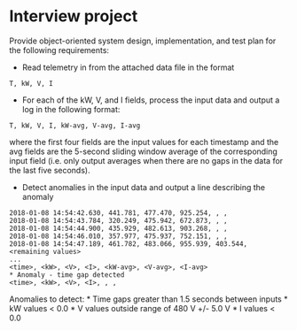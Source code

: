# Interview project

Provide object-oriented system design, implementation, and test plan for the
following requirements:

  * Read telemetry in from the attached data file in the format

  ```
  T, kW, V, I
  ```

  * For each of the kW, V, and I fields, process the input data and output a log in the following format:

  ```
T, kW, V, I, kW-avg, V-avg, I-avg
  ```

  where the first four fields are the input values for each timestamp and the avg fields are the 5-second sliding window average of the corresponding input field (i.e. only output averages when there are no gaps in the data for the last five seconds).

  * Detect anomalies in the input data and output a line describing the anomaly

  ```
2018-01-08 14:54:42.630, 441.781, 477.470, 925.254, , ,
2018-01-08 14:54:43.784, 320.249, 475.942, 672.873, , ,
2018-01-08 14:54:44.900, 435.929, 482.613, 903.268, , ,
2018-01-08 14:54:46.010, 357.977, 475.937, 752.151, , ,
2018-01-08 14:54:47.189, 461.782, 483.066, 955.939, 403.544, <remaining values>
...
<time>, <kW>, <V>, <I>, <kW-avg>, <V-avg>, <I-avg>
* Anomaly - time gap detected
<time>, <kW>, <V>, <I>, , ,
  ```

  Anomalies to detect:
    * Time gaps greater than 1.5 seconds between inputs
    * kW values < 0.0
    * V values outside range of 480 V +/- 5.0 V
    * I values < 0.0
